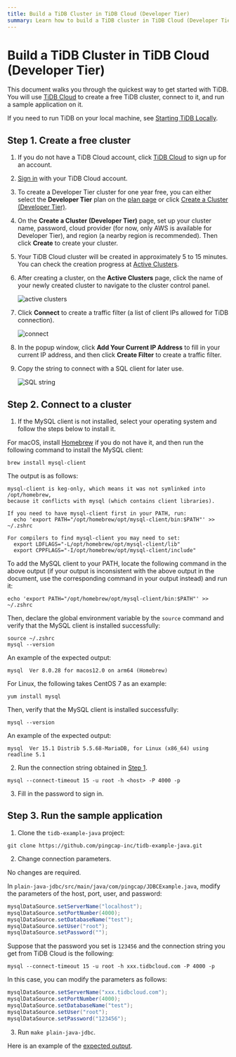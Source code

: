```yaml
---
title: Build a TiDB Cluster in TiDB Cloud (Developer Tier)
summary: Learn how to build a TiDB cluster in TiDB Cloud (Developer Tier) and connect to a TiDB Cloud cluster.
---
```


<!-- markdownlint-disable MD029 -->

# Build a TiDB Cluster in TiDB Cloud (Developer Tier)

This document walks you through the quickest way to get started with TiDB. You will use [TiDB Cloud](https://en.pingcap.com/tidb-cloud) to create a free TiDB cluster, connect to it, and run a sample application on it.

If you need to run TiDB on your local machine, see [Starting TiDB Locally](/quick-start-with-tidb.md).

## Step 1. Create a free cluster

1. If you do not have a TiDB Cloud account, click [TiDB Cloud](https://tidbcloud.com/free-trial) to sign up for an account.
2. [Sign in](https://tidbcloud.com/) with your TiDB Cloud account.
3. To create a Developer Tier cluster for one year free, you can either select the **Developer Tier** plan on the [plan page](https://tidbcloud.com/console/plans) or click [Create a Cluster (Developer Tier)](https://tidbcloud.com/console/create-cluster?tier=dev).
4. On the **Create a Cluster (Developer Tier)** page, set up your cluster name, password, cloud provider (for now, only AWS is available for Developer Tier), and region (a nearby region is recommended). Then click **Create** to create your cluster.
5. Your TiDB Cloud cluster will be created in approximately 5 to 15 minutes. You can check the creation progress at [Active Clusters](https://tidbcloud.com/console/clusters).
6. After creating a cluster, on the **Active Clusters** page, click the name of your newly created cluster to navigate to the cluster control panel.

    ![active clusters](https://download.pingcap.com/images/docs/develop/IMG_20220331-232643794.png)

7. Click **Connect** to create a traffic filter (a list of client IPs allowed for TiDB connection).

    ![connect](https://download.pingcap.com/images/docs/develop/IMG_20220331-232726165.png)

8. In the popup window, click **Add Your Current IP Address** to fill in your current IP address, and then click **Create Filter** to create a traffic filter.
9. Copy the string to connect with a SQL client for later use.

    ![SQL string](https://download.pingcap.com/images/docs/develop/IMG_20220331-232800929.png)

## Step 2. Connect to a cluster

1. If the MySQL client is not installed, select your operating system and follow the steps below to install it.

<SimpleTab>

<div label="macOS">

For macOS, install [Homebrew](https://brew.sh/index) if you do not have it, and then run the following command to install the MySQL client:


```shell
brew install mysql-client
```

The output is as follows:

```
mysql-client is keg-only, which means it was not symlinked into /opt/homebrew,
because it conflicts with mysql (which contains client libraries).

If you need to have mysql-client first in your PATH, run:
  echo 'export PATH="/opt/homebrew/opt/mysql-client/bin:$PATH"' >> ~/.zshrc

For compilers to find mysql-client you may need to set:
  export LDFLAGS="-L/opt/homebrew/opt/mysql-client/lib"
  export CPPFLAGS="-I/opt/homebrew/opt/mysql-client/include"
```

To add the MySQL client to your PATH, locate the following command in the above output (if your output is inconsistent with the above output in the document, use the corresponding command in your output instead) and run it:


```shell
echo 'export PATH="/opt/homebrew/opt/mysql-client/bin:$PATH"' >> ~/.zshrc
```

Then, declare the global environment variable by the `source` command and verify that the MySQL client is installed successfully:


```shell
source ~/.zshrc
mysql --version
```

An example of the expected output:

```
mysql  Ver 8.0.28 for macos12.0 on arm64 (Homebrew)
```

</div>

<div label="Linux">

For Linux, the following takes CentOS 7 as an example:


```shell
yum install mysql
```

Then, verify that the MySQL client is installed successfully:


```shell
mysql --version
```

An example of the expected output:

```
mysql  Ver 15.1 Distrib 5.5.68-MariaDB, for Linux (x86_64) using readline 5.1
```

</div>

</SimpleTab>

2. Run the connection string obtained in [Step 1](#step-1-create-a-free-cluster).


```shell
mysql --connect-timeout 15 -u root -h <host> -P 4000 -p
```

3. Fill in the password to sign in.

## Step 3. Run the sample application

1. Clone the `tidb-example-java` project:

  
  ```shell
  git clone https://github.com/pingcap-inc/tidb-example-java.git
  ```

2. Change connection parameters.

  <SimpleTab>

  <div label="Local default cluster">

  No changes are required.

  </div>

  <div label="Non-local default cluster, TiDB Cloud, or other remote cluster">

  In `plain-java-jdbc/src/main/java/com/pingcap/JDBCExample.java`, modify the parameters of the host, port, user, and password:

  
  ```java
  mysqlDataSource.setServerName("localhost");
  mysqlDataSource.setPortNumber(4000);
  mysqlDataSource.setDatabaseName("test");
  mysqlDataSource.setUser("root");
  mysqlDataSource.setPassword("");
  ```

  Suppose that the password you set is `123456` and the connection string you get from TiDB Cloud is the following:

  
  ```shell
  mysql --connect-timeout 15 -u root -h xxx.tidbcloud.com -P 4000 -p
  ```

  In this case, you can modify the parameters as follows:

  
  ```java
  mysqlDataSource.setServerName("xxx.tidbcloud.com");
  mysqlDataSource.setPortNumber(4000);
  mysqlDataSource.setDatabaseName("test");
  mysqlDataSource.setUser("root");
  mysqlDataSource.setPassword("123456");
  ```

  </div>

  </SimpleTab>

3. Run `make plain-java-jdbc`.

  Here is an example of the [expected output](https://github.com/pingcap-inc/tidb-example-java/blob/main/Expected-Output.md#plain-java-jdbc).